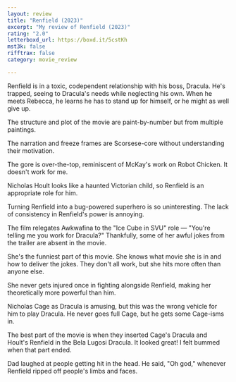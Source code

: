 ```yaml
---
layout: review
title: "Renfield (2023)"
excerpt: "My review of Renfield (2023)"
rating: "2.0"
letterboxd_url: https://boxd.it/5cstKh
mst3k: false
rifftrax: false
category: movie_review

---
```


Renfield is in a toxic, codependent relationship with his boss, Dracula. He's trapped, seeing to Dracula's needs while neglecting his own. When he meets Rebecca, he learns he has to stand up for himself, or he might as well give up.

The structure and plot of the movie are paint-by-number but from multiple paintings.

The narration and freeze frames are Scorsese-core without understanding their motivation.

The gore is over-the-top, reminiscent of McKay's work on Robot Chicken. It doesn't work for me. 

Nicholas Hoult looks like a haunted Victorian child, so Renfield is an appropriate role for him.

Turning Renfield into a bug-powered superhero is so uninteresting. The lack of consistency in Renfield's power is annoying.

The film relegates Awkwafina to the "Ice Cube in SVU" role — "You're telling me you work for Dracula?" Thankfully, some of her awful jokes from the trailer are absent in the movie.

She's the funniest part of this movie. She knows what movie she is in and how to deliver the jokes. They don't all work, but she hits more often than anyone else.

She never gets injured once in fighting alongside Renfield, making her theoretically more powerful than him.

Nicholas Cage as Dracula is amusing, but this was the wrong vehicle for him to play Dracula. He never goes full Cage, but he gets some Cage-isms in.

The best part of the movie is when they inserted Cage's Dracula and Hoult's Renfield in the Bela Lugosi Dracula. It looked great! I felt bummed when that part ended.

Dad laughed at people getting hit in the head. He said, "Oh god," whenever Renfield ripped off people's limbs and faces.
